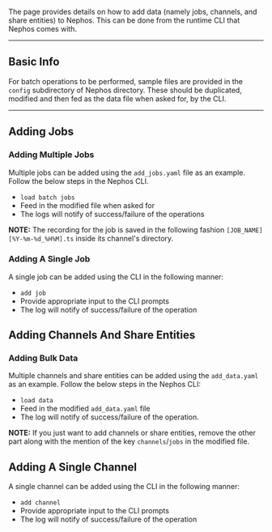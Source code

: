 The page provides details on how to add data (namely jobs, channels, and share entities) to Nephos. This can be done from the runtime CLI that Nephos comes with.
***
## Basic Info
For batch operations to be performed, sample files are provided in the `config` subdirectory of Nephos directory. These should be duplicated, modified and then fed as the data file when asked for, by the CLI.
***
## Adding Jobs
### Adding Multiple Jobs
Multiple jobs can be added using the `add_jobs.yaml` file as an example. Follow the below steps in the Nephos CLI.
- `load batch jobs`
- Feed in the modified file when asked for
- The logs will notify of success/failure of the operations

**NOTE:** The recording for the job is saved in the following fashion `[JOB_NAME][%Y-%m-%d_%H%M].ts` inside its channel's directory.

### Adding A Single Job
A single job can be added using the CLI in the following manner:
- `add job`
- Provide appropriate input to the CLI prompts
- The log will notify of success/failure of the operation

## Adding Channels And Share Entities
### Adding Bulk Data
Multiple channels and share entities can be added using the `add_data.yaml` as an example. Follow the below steps in the Nephos CLI:
- `load data`
- Feed in the modified `add_data.yaml` file
- The log will notify of success/failure of the operation.

**NOTE:** If you just want to add channels or share entities, remove the other part along with the mention of the key `channels`/`jobs` in the modified file.
## Adding A Single Channel
A single channel can be added using the CLI in the following manner:
- `add channel`
- Provide appropriate input to the CLI prompts
- The log will notify of success/failure of the operation